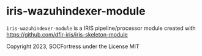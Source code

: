 # iris-wazuhindexer-module

`iris-wazuhindexer-module` is a IRIS pipeline/processor module created with https://github.com/dfir-iris/iris-skeleton-module

Copyright 2023, SOCFortress under the License MIT